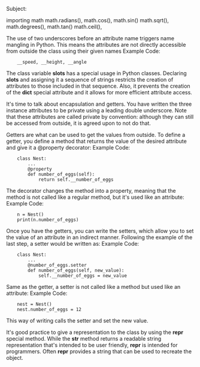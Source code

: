 Subject:

importing math
math.radians(), math.cos(), math.sin()
math.sqrt(), math.degrees(), math.tan()
math.ceil(), 

The use of two underscores before an attribute name triggers name mangling in Python. 
This means the attributes are not directly accessible from outside the class using their given names
Example Code:
```
    __speed, __height, __angle
```

The class variable __slots__ has a special usage in Python classes. 
Declaring __slots__ and assigning it a sequence of strings restricts the creation of attributes to those included in that sequence. 
Also, it prevents the creation of the __dict__ special attribute and it allows for more efficient attribute access.


It's time to talk about encapsulation and getters. 
You have written the three instance attributes to be private using a leading double underscore. 
Note that these attributes are called private by convention: although they can still be accessed from outside, it is agreed upon to not do that.

Getters are what can be used to get the values from outside. 
To define a getter, you define a method that returns the value of the desired attribute and give it a @property decorator:
Example Code:
```
    class Nest:
        ...
        @property
        def number_of_eggs(self):
            return self.__number_of_eggs
```

The decorator changes the method into a property, meaning that the method is not called like a regular method, but it's used like an attribute:
Example Code:
```
    n = Nest()
    print(n.number_of_eggs)
```


Once you have the getters, you can write the setters, which allow you to set the value of an attribute in an indirect manner. 
Following the example of the last step, a setter would be written as:
Example Code:
```
    class Nest:
        ...
        @number_of_eggs.setter
        def number_of_eggs(self, new_value):
            self.__number_of_eggs = new_value
```

Same as the getter, a setter is not called like a method but used like an attribute:
Example Code:
```
    nest = Nest()
    nest.number_of_eggs = 12
```
This way of writing calls the setter and set the new value.


It's good practice to give a representation to the class by using the __repr__ special method. 
While the __str__ method returns a readable string representation that's intended to be user friendly, __repr__ is intended for programmers. 
Often __repr__ provides a string that can be used to recreate the object.












































